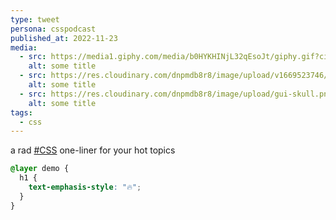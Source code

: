 ```yaml
---
type: tweet
persona: csspodcast
published_at: 2022-11-23
media:
  - src: https://media1.giphy.com/media/b0HYKHINjL32qEsoJt/giphy.gif?cid=ecf05e470xzt877ojokmkub40d6kk0paaufim6fm41294pjd&rid=giphy.gif&ct=g
    alt: some title
  - src: https://res.cloudinary.com/dnpmdb8r8/image/upload/v1669523746/argyleink/02792930683795.562e8a59042c9_ddfsqb.png
    alt: some title
  - src: https://res.cloudinary.com/dnpmdb8r8/image/upload/gui-skull.png
    alt: some title
tags: 
  - css
---
```


a rad [#CSS](https://twitter.com/hashtag/css) one-liner for your hot topics

```css
@layer demo {
  h1 {
    text-emphasis-style: "🔥";
  }
}
```